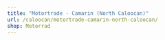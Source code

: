 ```yaml
---
title: "Motortrade - Camarin (North Caloocan)"
url: /caloocan/motortrade-camarin-north-caloocan/
shop: Motorrad
---
```

